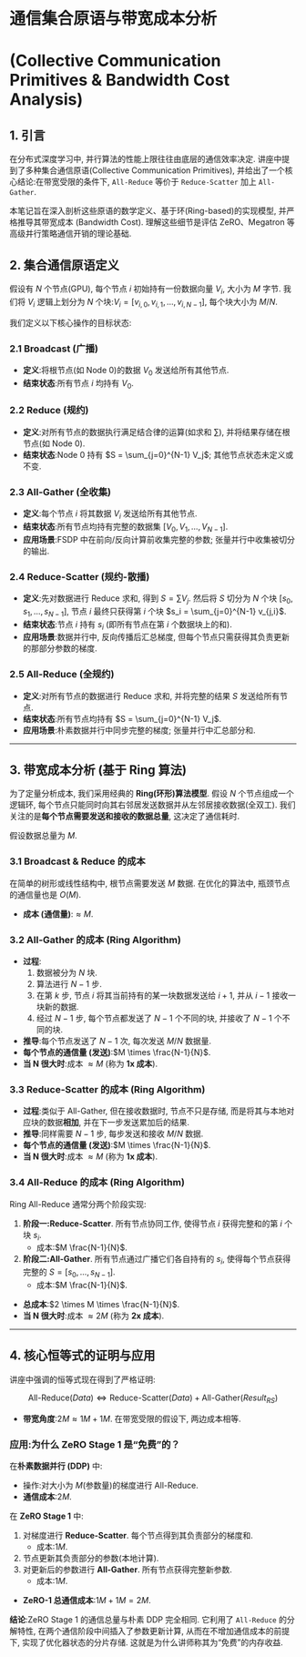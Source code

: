 # 通信集合原语与带宽成本分析
# (Collective Communication Primitives & Bandwidth Cost Analysis)

## 1. 引言

在分布式深度学习中, 并行算法的性能上限往往由底层的通信效率决定. 讲座中提到了多种集合通信原语(Collective Communication Primitives), 并给出了一个核心结论:在带宽受限的条件下, `All-Reduce` 等价于 `Reduce-Scatter` 加上 `All-Gather`. 

本笔记旨在深入剖析这些原语的数学定义、基于环(Ring-based)的实现模型, 并严格推导其带宽成本 (Bandwidth Cost). 理解这些细节是评估 ZeRO、Megatron 等高级并行策略通信开销的理论基础. 

## 2. 集合通信原语定义

假设有 $N$ 个节点(GPU), 每个节点 $i$ 初始持有一份数据向量 $V_i$, 大小为 $M$ 字节. 我们将 $V_i$ 逻辑上划分为 $N$ 个块:$V_i = [v_{i,0}, v_{i,1}, \dots, v_{i,N-1}]$, 每个块大小为 $M/N$. 

我们定义以下核心操作的目标状态:

### 2.1 Broadcast (广播)
*   **定义**:将根节点(如 Node 0)的数据 $V_0$ 发送给所有其他节点. 
*   **结束状态**:所有节点 $i$ 均持有 $V_0$. 

### 2.2 Reduce (规约)
*   **定义**:对所有节点的数据执行满足结合律的运算(如求和 $\sum$), 并将结果存储在根节点(如 Node 0). 
*   **结束状态**:Node 0 持有 $S = \sum_{j=0}^{N-1} V_j$; 其他节点状态未定义或不变. 

### 2.3 All-Gather (全收集)
*   **定义**:每个节点 $i$ 将其数据 $V_i$ 发送给所有其他节点. 
*   **结束状态**:所有节点均持有完整的数据集 $[V_0, V_1, \dots, V_{N-1}]$. 
*   **应用场景**:FSDP 中在前向/反向计算前收集完整的参数; 张量并行中收集被切分的输出. 

### 2.4 Reduce-Scatter (规约-散播)
*   **定义**:先对数据进行 Reduce 求和, 得到 $S = \sum V_j$. 然后将 $S$ 切分为 $N$ 个块 $[s_0, s_1, \dots, s_{N-1}]$, 节点 $i$ 最终只获得第 $i$ 个块 $s_i = \sum_{j=0}^{N-1} v_{j,i}$. 
*   **结束状态**:节点 $i$ 持有 $s_i$ (即所有节点在第 $i$ 个数据块上的和). 
*   **应用场景**:数据并行中, 反向传播后汇总梯度, 但每个节点只需获得其负责更新的那部分参数的梯度. 

### 2.5 All-Reduce (全规约)
*   **定义**:对所有节点的数据进行 Reduce 求和, 并将完整的结果 $S$ 发送给所有节点. 
*   **结束状态**:所有节点均持有 $S = \sum_{j=0}^{N-1} V_j$. 
*   **应用场景**:朴素数据并行中同步完整的梯度; 张量并行中汇总部分和. 

---

## 3. 带宽成本分析 (基于 Ring 算法)

为了定量分析成本, 我们采用经典的 **Ring(环形)算法模型**. 假设 $N$ 个节点组成一个逻辑环, 每个节点只能同时向其右邻居发送数据并从左邻居接收数据(全双工). 我们关注的是**每个节点需要发送和接收的数据总量**, 这决定了通信耗时. 

假设数据总量为 $M$. 

### 3.1 Broadcast & Reduce 的成本
在简单的树形或线性结构中, 根节点需要发送 $M$ 数据. 在优化的算法中, 瓶颈节点的通信量也是 $O(M)$. 
*   **成本 (通信量)**:$\approx M$. 

### 3.2 All-Gather 的成本 (Ring Algorithm)
*   **过程**:
    1.  数据被分为 $N$ 块. 
    2.  算法进行 $N-1$ 步. 
    3.  在第 $k$ 步, 节点 $i$ 将其当前持有的某一块数据发送给 $i+1$, 并从 $i-1$ 接收一块新的数据. 
    4.  经过 $N-1$ 步, 每个节点都发送了 $N-1$ 个不同的块, 并接收了 $N-1$ 个不同的块. 
*   **推导**:每个节点发送了 $N-1$ 次, 每次发送 $M/N$ 数据量. 
*   **每个节点的通信量 (发送)**:$M \times \frac{N-1}{N}$. 
*   **当 N 很大时**:成本 $\approx M$ (称为 **1x 成本**). 

### 3.3 Reduce-Scatter 的成本 (Ring Algorithm)
*   **过程**:类似于 All-Gather, 但在接收数据时, 节点不只是存储, 而是将其与本地对应块的数据**相加**, 并在下一步发送累加后的结果. 
*   **推导**:同样需要 $N-1$ 步, 每步发送和接收 $M/N$ 数据. 
*   **每个节点的通信量 (发送)**:$M \times \frac{N-1}{N}$. 
*   **当 N 很大时**:成本 $\approx M$ (称为 **1x 成本**). 

### 3.4 All-Reduce 的成本 (Ring Algorithm)
Ring All-Reduce 通常分两个阶段实现:
1.  **阶段一:Reduce-Scatter**. 所有节点协同工作, 使得节点 $i$ 获得完整和的第 $i$ 个块 $s_i$. 
    *   成本:$M \frac{N-1}{N}$. 
2.  **阶段二:All-Gather**. 所有节点通过广播它们各自持有的 $s_i$, 使得每个节点获得完整的 $S = [s_0, \dots, s_{N-1}]$. 
    *   成本:$M \frac{N-1}{N}$. 
*   **总成本**:$2 \times M \times \frac{N-1}{N}$. 
*   **当 N 很大时**:成本 $\approx 2M$ (称为 **2x 成本**). 

---

## 4. 核心恒等式的证明与应用

讲座中强调的恒等式现在得到了严格证明:

$$ \text{All-Reduce}(Data) \iff \text{Reduce-Scatter}(Data) + \text{All-Gather}(Result_{RS}) $$

*   **带宽角度**:$2M \approx 1M + 1M$. 在带宽受限的假设下, 两边成本相等. 

### 应用:为什么 ZeRO Stage 1 是“免费”的？

在**朴素数据并行 (DDP)** 中:
*   操作:对大小为 $M$(参数量)的梯度进行 All-Reduce. 
*   **通信成本**:$2M$. 

在 **ZeRO Stage 1** 中:
1.  对梯度进行 **Reduce-Scatter**. 每个节点得到其负责部分的梯度和. 
    *   成本:$1M$. 
2.  节点更新其负责部分的参数(本地计算). 
3.  对更新后的参数进行 **All-Gather**. 所有节点获得完整新参数. 
    *   成本:$1M$. 
*   **ZeRO-1 总通信成本**:$1M + 1M = 2M$. 

**结论**:ZeRO Stage 1 的通信总量与朴素 DDP 完全相同. 它利用了 `All-Reduce` 的分解特性, 在两个通信阶段中间插入了参数更新计算, 从而在不增加通信成本的前提下, 实现了优化器状态的分片存储. 这就是为什么讲师称其为“免费”的内存收益. 
